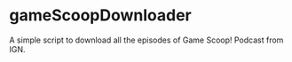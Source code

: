 gameScoopDownloader
===================

A simple script to download all the episodes of Game Scoop! Podcast from IGN.
